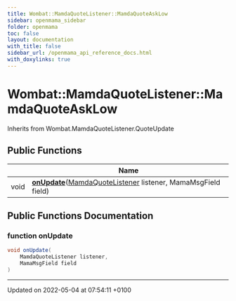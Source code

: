 ```yaml
---
title: Wombat::MamdaQuoteListener::MamdaQuoteAskLow
sidebar: openmama_sidebar
folder: openmama
toc: false
layout: documentation
with_title: false
sidebar_url: /openmama_api_reference_docs.html
with_doxylinks: true
---
```


# Wombat::MamdaQuoteListener::MamdaQuoteAskLow





Inherits from Wombat.MamdaQuoteListener.QuoteUpdate

## Public Functions

|                | Name           |
| -------------- | -------------- |
| void | **[onUpdate](classWombat_1_1MamdaQuoteListener_1_1MamdaQuoteAskLow.html#function-onupdate)**([MamdaQuoteListener](classWombat_1_1MamdaQuoteListener.html) listener, MamaMsgField field) |

## Public Functions Documentation

### function onUpdate

```csharp
void onUpdate(
    MamdaQuoteListener listener,
    MamaMsgField field
)
```


-------------------------------

Updated on 2022-05-04 at 07:54:11 +0100